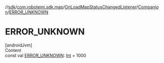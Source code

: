 //[sdk](../../../../index.md)/[com.robotemi.sdk.map](../../index.md)/[OnLoadMapStatusChangedListener](../index.md)/[Companion](index.md)/[ERROR_UNKNOWN](-e-r-r-o-r_-u-n-k-n-o-w-n.md)



# ERROR_UNKNOWN  
[androidJvm]  
Content  
const val [ERROR_UNKNOWN](-e-r-r-o-r_-u-n-k-n-o-w-n.md): [Int](https://kotlinlang.org/api/latest/jvm/stdlib/kotlin/-int/index.html) = 1000  



